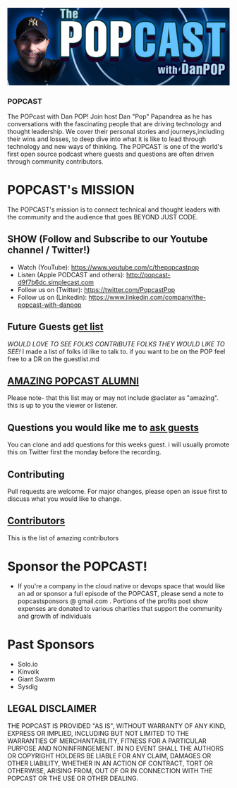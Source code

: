 ![Logo Image](popcastGIT.png)
### POPCAST
The POPcast with Dan POP! Join host Dan "Pop" Papandrea as he has conversations with the fascinating people that are driving technology and thought leadership. We cover their personal stories and journeys,including their wins and losses, to deep dive into what it is like to lead through technology and new ways of thinking. The POPCAST is one of the world's first open source podcast where guests and questions are often driven through community contributors.  

# POPCAST's MISSION
The POPCAST's mission is to connect technical and thought leaders with the community and the audience that goes BEYOND JUST CODE.

## SHOW (Follow and Subscribe to our Youtube channel / Twitter!)
* Watch  (YouTube): https://www.youtube.com/c/thepopcastpop
* Listen (Apple PODCAST and others): http://popcast-d9f7b6dc.simplecast.com
* Follow us on (Twitter): https://twitter.com/PopcastPop
* Follow us on (Linkedin): https://www.linkedin.com/company/the-popcast-with-danpop

## Future Guests [get list](guestlist.md)
*WOULD LOVE TO SEE FOLKS CONTRIBUTE FOLKS THEY WOULD LIKE TO SEE!* I made a list of folks id like to talk to.  if you want to be on the POP feel free to a DR on the guestlist.md

## [AMAZING POPCAST ALUMNI](pastguests.md) 
Please note- that this list may or may not include @aclater as "amazing".  this is up to you the viewer or listener. 

## Questions you would like me to [ask guests](questions.md) 
You can clone and add questions for this weeks guest.  i will usually promote this on Twitter first the monday before the recording.

## Contributing
Pull requests are welcome. For major changes, please open an issue first to discuss what you would like to change.

## [Contributors](contributors.md) 
This is the list of amazing contributors

# Sponsor the POPCAST!
* If you're a company in the cloud native or devops space that would like an ad or sponsor a full episode of the POPCAST, please send a note to popcastsponsors @ gmail.com .  Portions of the profits post show expenses are donated to various charities that support the community and growth of individuals

# Past Sponsors
* Solo.io
* Kinvolk
* Giant Swarm
* Sysdig

## LEGAL DISCLAIMER
THE POPCAST IS PROVIDED "AS IS", WITHOUT WARRANTY OF ANY KIND, EXPRESS OR IMPLIED, INCLUDING BUT NOT LIMITED TO THE WARRANTIES OF MERCHANTABILITY, FITNESS FOR A PARTICULAR PURPOSE AND NONINFRINGEMENT. IN NO EVENT SHALL THE AUTHORS OR COPYRIGHT HOLDERS BE LIABLE FOR ANY CLAIM, DAMAGES OR OTHER LIABILITY, WHETHER IN AN ACTION OF CONTRACT, TORT OR OTHERWISE, ARISING FROM, OUT OF OR IN CONNECTION WITH THE POPCAST OR THE USE OR OTHER DEALING.  
